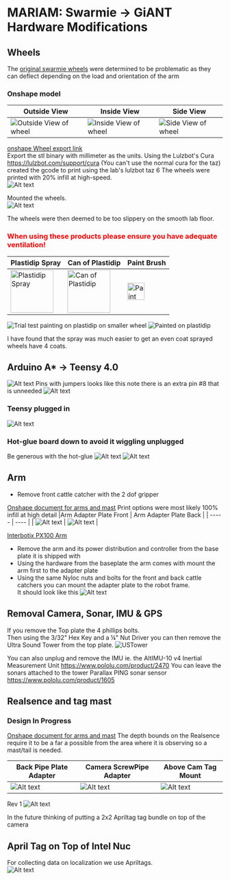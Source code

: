 # MARIAM: Swarmie -> GiANT Hardware Modifications

## Wheels
The [original swarmie wheels](http://www.robotshop.com/en/28-talon-tires-pair.html) were determined to be problematic as they can deflect depending on the load and orientation of the arm

### Onshape model
| Outside View | Inside View | Side View |
| ----- | ---- | ---- |
| ![Outside View  of wheel](wheel-outside.png "Outside View  of wheel") | ![Inside View  of wheel](wheel-inside.png "Inside View  of wheel") | ![Side View  of wheel](wheel-side.png "Side View  of wheel") |

[onshape Wheel export link](https://cad.onshape.com/documents/aa2da9a48629a0e970e740cf/w/182c53c30d571fb9a61701d0/e/186008342aef2fcef0ebdad8?renderMode=0&uiState=659b89c2f9a26c55e09e2aa0)  
Export the stl binary with millimeter as the units.
Using the Lulzbot's Cura https://lulzbot.com/support/cura (You can't use the normal cura for the taz) created the gcode to print using the lab's lulzbot taz 6 The wheels were printed with 20% infill at high-speed.  
![Alt text](wheel-printing.jpg)

Mounted the wheels.  
![Alt text](wheel-mounted.jpg) 

The wheels were then deemed to be too slippery on the smooth lab floor.

### <span style="color:red">When using these products please ensure you have adequate ventilation!</span>
| Plastidip Spray | Can of Plastidip | Paint Brush |
| ----- | ---- | ---- |
| <img src='plasti-dip-spray.png' width='100' alt="Plastidip Spray"> | <img src='plasti-dip.png' width='100' alt="Can of Plastidip"> | <img src='paint-brush.png' width='40' alt="Paint Brush"> |

![Trial test painting on plastidip on smaller wheel](wheel-painted-trial.jpg)
![Painted on plastidip](wheel-painted.jpg) 

I have found that the spray was much easier to get an even coat sprayed wheels have 4 coats. 

## Arduino A* -> Teensy 4.0
![Alt text](Fritzing.png)
Pins with jumpers looks like this note there is an extra pin #8 that is unneeded
![Alt text](teensy-pins-and-jumpers.jpg)

### Teensy plugged in 
![Alt text](power-teensy-boards.jpg)

### Hot-glue board down to avoid it wiggling unplugged
Be generous with the hot-glue
![Alt text](teensy-hotglue.2.jpg)
![Alt text](teensy-hotglue.jpg)

## Arm
- Remove front cattle catcher with the 2 dof gripper

[Onshape document for arms and mast](https://cad.onshape.com/documents/5bdef1b60ea48259ed563a84/w/59b52437c277f16a30fa819d/e/b434ff057a653b377a0a916b?renderMode=0&uiState=659ba3b5308be67668e967e0)
Print options were most likely 100% infill at high detail
|Arm Adapter Plate Front | Arm Adapter Plate Back |
| ----- | ---- |
| ![Alt text](arm-mount-plate-front.png) | ![Alt text](arm-mount-plate-back.png) |

[Interbotix PX100 Arm](https://www.trossenrobotics.com/docs/interbotix_xsarms/specifications/px100.html)  
- Remove the arm and its power distribution and controller from the base plate it is shipped with
- Using the hardware from the baseplate the arm comes with mount the arm first to the adapter plate
- Using the same Nyloc nuts and bolts for the front and back cattle catchers you can mount the adapter plate to the robot frame.  
It should look like this
![Alt text](arms-mounted.jpg)

## Removal Camera, Sonar, IMU & GPS
  If you remove the Top plate the 4 phillips bolts.  
  Then using the 3/32” Hex Key and a ¼" Nut Driver you can then remove the Ultra Sound Tower from the top plate. 
  ![USTower](https://github.com/BCLab-UNM/Swarmathon-Robot/raw/master/AssemblyManual/AssemblyImages/TPA-USTower.png
 "Ultra Sound Tower on the top plate")
  
  You can also unplug and remove the IMU ie. the AltIMU-10 v4 Inertial Measurement Unit	https://www.pololu.com/product/2470
  You can leave the sonars attached to the tower Parallax PING sonar sensor https://www.pololu.com/product/1605


## Realsence and tag mast
### Design In Progress
[Onshape document for arms and mast](https://cad.onshape.com/documents/5bdef1b60ea48259ed563a84/w/59b52437c277f16a30fa819d/e/b434ff057a653b377a0a916b?renderMode=0&uiState=659ba3b5308be67668e967e0)
The depth bounds on the Realsence require it to be a far a possible from the area where it is observing so a mast/tail is needed.

| Back Pipe Plate Adapter | Camera ScrewPipe Adapter | Above Cam Tag Mount |
| ----- | ---- | ---- | 
| ![Alt text](back-pipe-plate-adapter.png) | ![Alt text](camera-screw-pipe-adapter.png) | ![Alt text](above-cam-tag-mount.png) |

Rev 1
![Alt text](camera-mast-v1.jpg)

In the future thinking of putting a 2x2 Apriltag tag bundle on top of the camera 


## April Tag on Top of Intel Nuc 
For collecting data on localization we use Apriltags.  
![Alt text](at-on-nuc.png)
